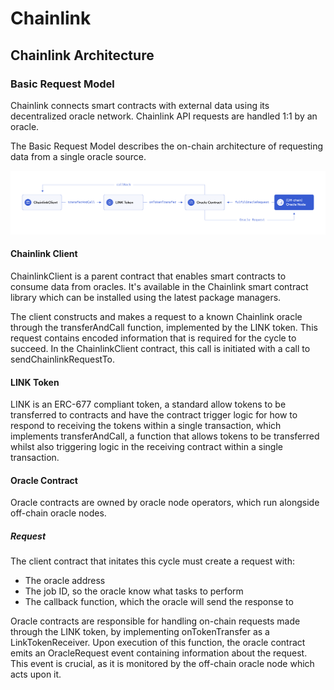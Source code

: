 # Chainlink

## Chainlink Architecture

### Basic Request Model
Chainlink connects smart contracts with external data using its decentralized oracle network. Chainlink API requests are handled 1:1 by an oracle.

The Basic Request Model describes the on-chain architecture of requesting data from a single oracle source.

![](../imgs/chainlink%20architecture.png)

#### Chainlink Client
ChainlinkClient is a parent contract that enables smart contracts to consume data from oracles. It's available in the Chainlink smart contract library which can be installed using the latest package managers.

The client constructs and makes a request to a known Chainlink oracle through the transferAndCall function, implemented by the LINK token. This request contains encoded information that is required for the cycle to succeed. In the ChainlinkClient contract, this call is initiated with a call to sendChainlinkRequestTo.

#### LINK Token
LINK is an ERC-677 compliant token, a standard allow tokens to be transferred to contracts and have the contract trigger logic for how to respond to receiving the tokens within a single transaction, which implements transferAndCall, a function that allows tokens to be transferred whilst also triggering logic in the receiving contract within a single transaction.

#### Oracle Contract
Oracle contracts are owned by oracle node operators, which run alongside off-chain oracle nodes.

##### Request
The client contract that initates this cycle must create a request with:
- The oracle address
- The job ID, so the oracle know what tasks to perform
- The callback function, which the oracle will send the response to

Oracle contracts are responsible for handling on-chain requests made through the LINK token, by implementing onTokenTransfer as a LinkTokenReceiver. Upon execution of this function, the oracle contract emits an OracleRequest event containing information about the request. This event is crucial, as it is monitored by the off-chain oracle node which acts upon it.

